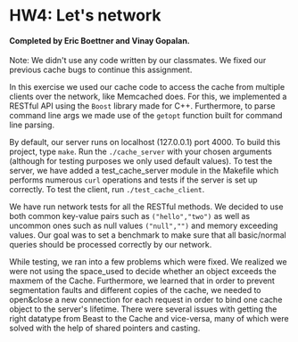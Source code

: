# HW4: Let's network

#### Completed by Eric Boettner and Vinay Gopalan.

Note: We didn't use any code written by our classmates. We fixed our previous cache bugs to continue this assignment.

In this exercise we used our cache code to access the cache from multiple clients over the network, like Memcached does. For this, we implemented a RESTful API using the `Boost` library made for C++. Furthermore, to parse command line args we made use of the `getopt` function built for command line parsing.

By default, our server runs on localhost (127.0.0.1) port 4000. To build this project, type `make`. Run the `./cache_server` with your chosen arguments (although for testing purposes we only used default values). To test the server, we have added a test_cache_server module in the Makefile which performs numerous `curl` operations and tests if the server is set up correctly. To test the client, run `./test_cache_client`.

We have run network tests for all the RESTful methods. We decided to use both common key-value pairs such as `("hello","two")` as well as uncommon ones such as null values `("null","")` and memory exceeding values. Our goal was to set a benchmark to make sure that all basic/normal queries should be processed correctly by our network.

While testing, we ran into a few problems which were fixed. We realized we were not using the space_used to decide whether an object exceeds the maxmem of the Cache. Furthermore, we learned that in order to prevent segmentation faults and different copies of the cache, we needed to open&close a new connection for each request in order to bind one cache object to the server's lifetime. There were several issues with getting the right datatype from Beast to the Cache and vice-versa, many of which were solved with the help of shared pointers and casting.
